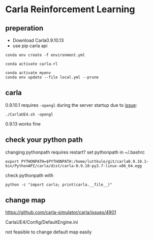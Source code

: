 # Carla Reinforcement Learning

## preperation

- Download Carla0.9.10.13
- use pip carla api


`conda env create -f environment.yml`

`conda activate carla-rl`

```shell
conda activate myenv
conda env update --file local.yml --prune
```

## carla

0.9.10.1 requires `-opengl` during the server startup due to [issue](https://github.com/carla-simulator/carla/issues/4328):

```shell
./CarlaUE4.sh -opengl
```

0.9.13 works fine

## check your python path

changing pythonpath requires restart?
set pythonpath in ~/.bashrc

```shell
export PYTHONPATH=$PYTHONPATH:/home/luttkule/git/carla0.9.10.1-bin/PythonAPI/carla/dist/carla-0.9.10-py3.7-linux-x86_64.egg
```

check pythonpath with

```shell
python -c "import carla; print(carla.__file__)"
```

## change map

https://github.com/carla-simulator/carla/issues/4901

CarlaUE4/Config/DefaultEngine.ini

not feasible to change default map easily
